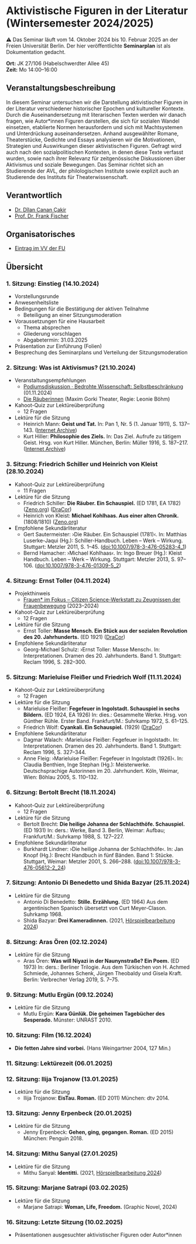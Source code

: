 # Aktivistische Figuren in der Literatur (Wintersemester 2024/2025)

:warning: Das Seminar läuft vom 14. Oktober 2024 bis 10. Februar 2025 an der Freien Universität Berlin. Der hier veröffentlichte **Seminarplan** ist als Dokumentation gedacht.

**Ort:** JK 27/106 (Habelschwerdter Allee 45) \
**Zeit:** Mo 14:00–16:00

## Veranstaltungsbeschreibung

In diesem Seminar untersuchen wir die Darstellung aktivistischer Figuren in der Literatur verschiedener historischer Epochen und kultureller Kontexte. Durch die Auseinandersetzung mit literarischen Texten werden wir danach fragen, wie Autor\*innen Figuren darstellen, die sich für sozialen Wandel einsetzen, etablierte Normen herausfordern und sich mit Machtsystemen und Unterdrückung auseinandersetzen. Anhand ausgewählter Romane, Theaterstücke, Gedichte und Essays analysieren wir die Motivationen, Strategien und Auswirkungen dieser aktivistischen Figuren. Gefragt wird auch nach den sozialpolitischen Kontexten, in denen diese Texte verfasst wurden, sowie nach ihrer Relevanz für zeitgenössische Diskussionen über Aktivismus und soziale Bewegungen. Das Seminar richtet sich an Studierende der AVL, der philologischen Institute sowie explizit auch an Studierende des Instituts für Theaterwissenschaft.

## Verantwortlich

- [Dr. Dîlan Canan Çakir](https://www.temporal-communities.de/people/cakir/index.html)
- [Prof. Dr. Frank Fischer](https://lehkost.github.io/)

## Organisatorisches

- [Eintrag im VV der FU](https://www.fu-berlin.de/vv/de/lv/906780)

## Übersicht

### 1. Sitzung: Einstieg (14.10.2024)

- Vorstellungsrunde
- Anwesenheitsliste
- Bedingungen für die Bestätigung der aktiven Teilnahme
  - Beteiligung an einer Sitzungsmoderation
- Voraussetzungen für eine Hausarbeit
  - Thema absprechen
  - Gliederung vorschlagen
  - Abgabetermin: 31.03.2025
- Präsentation zur Einführung (Folien)
- Besprechung des Seminarplans und Verteilung der Sitzungsmoderation

### 2. Sitzung: Was ist Aktivismus? (21.10.2024)

- Veranstaltungsempfehlungen
  - [Podiumsdiskussion · Bedrohte Wissenschaft: Selbstbeschränkung](https://www.fu-berlin.de/campusleben/kalender/2024/11/20241101-bedrohte-wissenschaft.html) (01.11.2024)
  - [Die Räuberinnen](https://www.gorki.de/de/die-raeuberinnen) (Maxim Gorki Theater, Regie: Leonie Böhm)
- Kahoot-Quiz zur Lektüreüberprüfung
  - 12 Fragen
- Lektüre für die Sitzung
  - Heinrich Mann: **Geist und Tat.** In: Pan 1, Nr. 5 (1. Januar 1911), S. 137–143. ([Internet Archive](https://archive.org/details/Pan1910-111.jgnr.1-22/page/n145/mode/2up))
  - Kurt Hiller: **Philosophie des Ziels.** In: Das Ziel. Aufrufe zu tätigem Geist. Hrsg. von Kurt Hiller. München, Berlin: Müller 1916, S. 187–217. ([Internet Archive](https://archive.org/details/bub_gb_lTERAQAAMAAJ/page/n195/mode/2up))

### 3. Sitzung: Friedrich Schiller und Heinrich von Kleist (28.10.2024)

- Kahoot-Quiz zur Lektüreüberprüfung
  - 11 Fragen
- Lektüre für die Sitzung
  - Friedrich Schiller: **Die Räuber. Ein Schauspiel.** (ED 1781, EA 1782) ([Zeno.org](http://www.zeno.org/nid/20005604567)) ([DraCor](https://dracor.org/id/ger000008#text))
  - Heinrich von Kleist: **Michael Kohlhaas. Aus einer alten Chronik.** (1808/1810) ([Zeno.org](http://www.zeno.org/nid/2000516902X))
- Empfohlene Sekundärliteratur
  - Gert Sautermeister: ›Die Räuber. Ein Schauspiel (1781)‹. In: Matthias Luserke-Jaqui (Hg.): Schiller-Handbuch. Leben – Werk – Wirkung. Stuttgart: Metzler 2011, S. 1–45. ([doi:10.1007/978-3-476-05283-4_1](https://doi.org/10.1007/978-3-476-05283-4_1))
  - Bernd Hamacher: ›Michael Kohlhaas‹. In: Ingo Breuer (Hg.): Kleist Handbuch. Leben – Werk – Wirkung. Stuttgart: Metzler 2013, S. 97–106. ([doi:10.1007/978-3-476-01309-5_2](https://doi.org/10.1007/978-3-476-01309-5_2))

### 4. Sitzung: Ernst Toller (04.11.2024)

- Projekthinweis
  - [Frauen\* im Fokus – Citizen Science-Werkstatt zu Zeugnissen der Frauenbewegung](https://lab.sbb.berlin/events/frauen-im-fokus/#autorinnen) (2023–2024)
- Kahoot-Quiz zur Lektüreüberprüfung
  - 12 Fragen
- Lektüre für die Sitzung
  - Ernst Toller: **Masse Mensch. Ein Stück aus der sozialen Revolution des 20. Jahrhunderts.** (ED 1921) ([DraCor](https://dracor.org/id/ger000703#text))
- Empfohlene Sekundärliteratur
  - Georg-Michael Schulz: ›Ernst Toller: Masse Mensch‹. In: Interpretationen. Dramen des 20. Jahrhunderts. Band 1. Stuttgart: Reclam 1996, S. 282–300.

### 5. Sitzung: Marieluise Fleißer und Friedrich Wolf (11.11.2024)

- Kahoot-Quiz zur Lektüreüberprüfung
  - 12 Fragen
- Lektüre für die Sitzung
  - Marieluise Fleißer: **Fegefeuer in Ingolstadt. Schauspiel in sechs Bildern.** (ED 1924, EA 1926) In: dies.: Gesammelte Werke. Hrsg. von Günther Rühle. Erster Band. Frankfurt/M.: Suhrkamp 1972, S. 61–125.
  - Friedrich Wolf: **Cyankali. Ein Schauspiel.** (1929) ([DraCor](https://dracor.org/id/ger000008#text))
- Empfohlene Sekundärliteratur
  - Dagmar Walach: ›Marieluise Fleißer: Fegefeuer in Ingolstadt‹. In: Interpretationen. Dramen des 20. Jahrhunderts. Band 1. Stuttgart: Reclam 1996, S. 327–344.
  - Anne Fleig: ›Marieluise Fleißer: Fegefeuer in Ingolstadt (1926)‹. In: Claudia Benthien, Inge Stephan (Hg.): Meisterwerke. Deutschsprachige Autorinnen im 20. Jahrhundert. Köln, Weimar, Wien: Böhlau 2005, S. 110–132.

### 6. Sitzung: Bertolt Brecht (18.11.2024)

- Kahoot-Quiz zur Lektüreüberprüfung
  - 12 Fragen
- Lektüre für die Sitzung
  - Bertolt Brecht: **Die heilige Johanna der Schlachthöfe. Schauspiel.** (ED 1931) In: ders.: Werke, Band 3. Berlin, Weimar: Aufbau; Frankfurt/M.: Suhrkamp 1988, S. 127–227.
- Empfohlene Sekundärliteratur
  - Burkhardt Lindner: ›Die heilige Johanna der Schlachthöfe‹. In: Jan Knopf (Hg.): Brecht Handbuch in fünf Bänden. Band 1: Stücke. Stuttgart, Weimar: Metzler 2001, S. 266–288. ([doi:10.1007/978-3-476-05612-2_24](https://doi.org/10.1007/978-3-476-05612-2_24))

### 7. Sitzung: Antonio Di Benedetto und Shida Bazyar (25.11.2024)

- Lektüre für die Sitzung
  - Antonio Di Benedetto: **Stille. Erzählung.** (ED 1964) Aus dem argentinischen Spanisch übersetzt von Curt Meyer-Clason. Suhrkamp 1968.
  - Shida Bazyar: **Drei Kameradinnen.** (2021, [Hörspielbearbeitung 2024](https://www1.wdr.de/radio/wdr5/sendungen/hoerspiel-am-sonntag/drei-kameradinnen-shida-bazyar-100.html))

### 8. Sitzung: Aras Ören (02.12.2024)

- Lektüre für die Sitzung
  - Aras Ören: **Was will Niyazi in der Naunynstraße? Ein Poem.** (ED 1973) In: ders.: Berliner Trilogie. Aus dem Türkischen von H. Achmed Schmiede, Johannes Schenk, Jürgen Theobaldy und Gisela Kraft. Berlin: Verbrecher Verlag 2019, S. 7–75.

### 9. Sitzung: Mutlu Ergün (09.12.2024)

- Lektüre für die Sitzung
  - Mutlu Ergün: **Kara Günlük. Die geheimen Tagebücher des Sesperado.** Münster: UNRAST 2010.

### 10. Sitzung: Film (16.12.2024)

- **Die fetten Jahre sind vorbei.** (Hans Weingartner 2004, 127 Min.)

### 11. Sitzung: Lektürezeit (06.01.2025)

### 12. Sitzung: Ilija Trojanow (13.01.2025)

- Lektüre für die Sitzung
  - Ilija Trojanow: **EisTau. Roman.** (ED 2011) München: dtv 2014.

### 13. Sitzung: Jenny Erpenbeck (20.01.2025)

- Lektüre für die Sitzung
  - Jenny Erpenbeck: **Gehen, ging, gegangen. Roman.** (ED 2015) München: Penguin 2018.

### 14. Sitzung: Mithu Sanyal (27.01.2025)

- Lektüre für die Sitzung
  - Mithu Sanyal: **Identitti.** (2021, [Hörspielbearbeitung 2024](https://www1.wdr.de/radio/wdr5/sendungen/hoerspiel-am-sonntag/identitti-mithu-sanyal-100.html))

### 15. Sitzung: Marjane Satrapi (03.02.2025)

- Lektüre für die Sitzung
  - Marjane Satrapi: **Woman, Life, Freedom.** (Graphic Novel, 2024)

### 16. Sitzung: Letzte Sitzung (10.02.2025)

- Präsentationen ausgesuchter aktivistischer Figuren oder Autor\*innen

